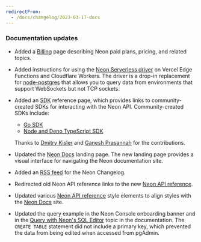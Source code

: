 ```yaml
---
redirectFrom:
  - /docs/changelog/2023-03-17-docs
---
```


### Documentation updates

- Added a [Billing](/docs/introduction/about-billing) page describing Neon paid plans, pricing, and related topics.
- Added instructions for using the [Neon Serverless driver](/docs/serverless/serverless-driver) on Vercel Edge Functions and Cloudflare Workers. The driver is a drop-in replacement for [node-postgres](https://node-postgres.com/) that allows you to query data from environments that support WebSockets but not TCP sockets.
- Added an [SDK](/docs/reference/sdk) reference page, which provides links to community-created SDKs for interacting with the Neon API. Community-created SDKs include:

  - [Go SDK](https://github.com/kislerdm/neon-sdk-go)
  - [Node and Deno TypeScript SDK](https://github.com/paambaati/neon-js-sdk)

  Thanks to [Dmitry Kisler](https://github.com/kislerdm) and [Ganesh Prasannah](https://github.com/paambaati) for the contributions.

- Updated the [Neon Docs](/docs/introduction) landing page. The new landing page provides a visual interface for navigating the Neon documentation site.
- Added an [RSS feed](/docs/changelog/rss.xml) for the Neon Changelog.
- Redirected old Neon API reference links to the new [Neon API reference](https://api-docs.neon.tech/reference/getting-started-with-neon-api).
- Updated various [Neon API reference](https://api-docs.neon.tech/reference/getting-started-with-neon-api) style elements to align styles with the [Neon Docs](/docs/introduction) site.
- Updated the query example in the Neon Console onboarding banner and in the [Query with Neon's SQL Editor](/docs/get-started-with-neon/query-with-neon-sql-editor) topic in the documentation. The `CREATE TABLE` statement did not include a primary key, which prevented the data from being edited when accessed from pgAdmin.
